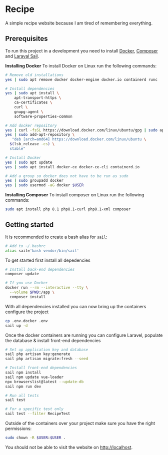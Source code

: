 # Recipe
A simple recipe website because I am tired of remembering everything.

## Prerequisites
To run this project in a development you need to install [Docker](https://www.docker.com/), [Composer](https://getcomposer.org/) and [Laraval Sail](https://laravel.com/docs/8.x/sail).

**Installing Docker**
To install Docker on Linux run the following commands:

```bash
# Remove old installations
yes | sudo apt remove docker docker-engine docker.io containerd runc

# Install dependencies
yes | sudo apt install \
    apt-transport-https \
    ca-certificates \
    curl \
    gnupg-agent \
    software-properties-common

# Add docker repository
yes | curl -fsSL https://download.docker.com/linux/ubuntu/gpg | sudo apt-key add -
yes | sudo add-apt-repository \
   "deb [arch=amd64] https://download.docker.com/linux/ubuntu \
  $(lsb_release -cs) \
  stable"

# Install Docker
yes | sudo apt update
yes | sudo apt install docker-ce docker-ce-cli containerd.io

# Add a group so docker does not have to be run as sudo
yes | sudo groupadd docker
yes | sudo usermod -aG docker $USER
```

**Installing Composer**
To install composer on Linux run the following commands:

```bash
sudo apt install php 8.1 php8.1-curl php8.1-xml composer
```

## Getting started
It is recommended to create a bash alias for `sail`:
```bash
# Add to ~/.bashrc
alias sail='bash vendor/bin/sail'
```

To get started first install all depedencies

```bash
# Install back-end dependencies
composer update

# If you use Docker
docker run --rm --interactive --tty \
  --volume $PWD:/app \
  composer install
```

With all dependencies installed you can now bring up the containers configure the project

```bash
cp .env.docker .env
sail up -d
```

Once the docker containers are running you can configure Laravel, populate the database & install front-end dependencies

```bash
# Set up application key and database
sail php artisan key:generate
sail php artisan migrate:fresh --seed

# Install front-end dependencies
sail npm install
sail npm update vue-loader
npx browserslist@latest --update-db
sail npm run dev

# Run all tests
sail test

# For a specific test only
sail test --filter RecipeTest
```

Outside of the containers over your project make sure you have the right permissions:

```bash
sudo chown -R $USER:$USER .
```

You should not be able to visit the website on [http://localhost](http://localhost).
